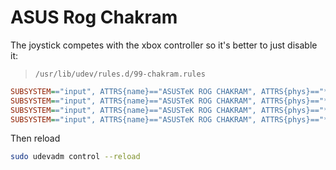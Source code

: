 # ASUS Rog Chakram

The joystick competes with the xbox controller so it's better to just disable it:

> `/usr/lib/udev/rules.d/99-chakram.rules`

```ini
SUBSYSTEM=="input", ATTRS{name}=="ASUSTeK ROG CHAKRAM", ATTRS{phys}=="*/input0", SYMLINK+="input/event_0"
SUBSYSTEM=="input", ATTRS{name}=="ASUSTeK ROG CHAKRAM", ATTRS{phys}=="*/input1", SYMLINK+="input/event_0"
SUBSYSTEM=="input", ATTRS{name}=="ASUSTeK ROG CHAKRAM", ATTRS{phys}=="*/input2", SYMLINK+="input/event_0"
SUBSYSTEM=="input", ATTRS{name}=="ASUSTeK ROG CHAKRAM", ATTRS{phys}=="*/input3", RUN+="/usr/bin/rm /dev/input/%k"
```

Then reload

```sh
sudo udevadm control --reload
```
